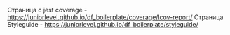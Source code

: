 Страница с jest coverage - https://juniorlevel.github.io/df_boilerplate/coverage/lcov-report/
Страница Styleguide - https://juniorlevel.github.io/df_boilerplate/styleguide/
